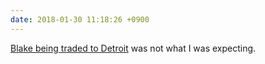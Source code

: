 ```yaml
---
date: 2018-01-30 11:18:26 +0900
---
```

[Blake being traded to Detroit](https://www.theringer.com/nba/2018/1/29/16948494/blake-griffin-trade-pistons-clippers) was not what I was expecting.
